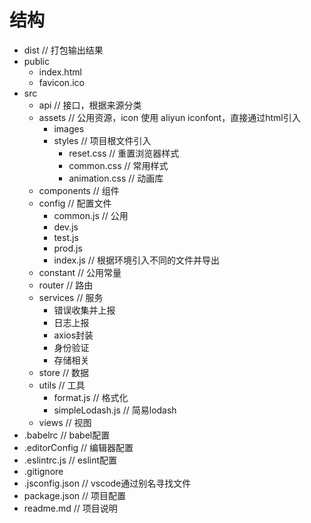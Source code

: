# 结构

* dist // 打包输出结果
* public
  * index.html
  * favicon.ico
* src
  * api // 接口，根据来源分类
  * assets // 公用资源，icon 使用 aliyun iconfont，直接通过html引入
    * images
    * styles // 项目根文件引入
      * reset.css // 重置浏览器样式
      * common.css // 常用样式
      * animation.css // 动画库
  * components // 组件
  * config // 配置文件
    * common.js // 公用
    * dev.js
    * test.js
    * prod.js
    * index.js // 根据环境引入不同的文件并导出
  * constant // 公用常量
  * router // 路由
  * services // 服务
    * 错误收集并上报
    * 日志上报
    * axios封装
    * 身份验证
    * 存储相关
  * store // 数据
  * utils // 工具
    * format.js // 格式化
    * simpleLodash.js // 简易lodash
  * views // 视图
* .babelrc // babel配置
* .editorConfig // 编辑器配置
* .eslintrc.js // eslint配置
* .gitignore
* .jsconfig.json // vscode通过别名寻找文件
* package.json // 项目配置
* readme.md // 项目说明
